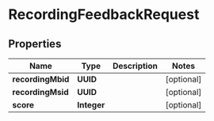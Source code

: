 

# RecordingFeedbackRequest


## Properties

| Name | Type | Description | Notes |
|------------ | ------------- | ------------- | -------------|
|**recordingMbid** | **UUID** |  |  [optional] |
|**recordingMsid** | **UUID** |  |  [optional] |
|**score** | **Integer** |  |  [optional] |



